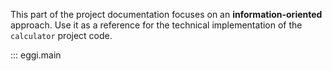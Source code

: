 This part of the project documentation focuses on
an **information-oriented** approach. Use it as a
reference for the technical implementation of the
`calculator` project code.

::: eggi.main

